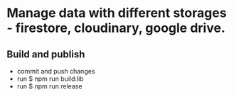 # Manage data with different storages - firestore, cloudinary, google drive.

## Build and publish

- commit and push changes
- run $ npm run build:lib
- run $ npm run release
